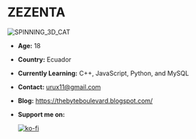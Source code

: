 # ZEZENTA
![SPINNING_3D_CAT](https://media3.giphy.com/media/v1.Y2lkPTc5MGI3NjExcjgxM2o5cm9idXAwcjFzeGtvazR0cGJkMnRmcHp0dHdwZjJjbmVsMCZlcD12MV9pbnRlcm5hbF9naWZfYnlfaWQmY3Q9cw/D05hOQelqqOy5N5COl/source.gif)

- **Age:** 18
- **Country:** Ecuador
- **Currently Learning:** C++, JavaScript, Python, and MySQL
- **Contact:** urux11@gmail.com
- **Blog:** https://thebyteboulevard.blogspot.com/
  
- **Support me on:**

  [![ko-fi](https://ko-fi.com/img/githubbutton_sm.svg)](https://ko-fi.com/E1E3TYPQW)
